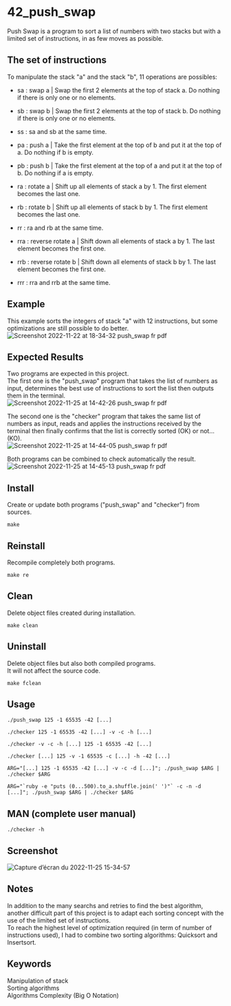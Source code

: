 # 42_push_swap
Push Swap is a program to sort a list of numbers with two stacks but with a limited set of instructions, in as few moves as possible.  

## The set of instructions
To manipulate the stack "a" and the stack "b", 11 operations are possibles:  
- sa : swap a | Swap the first 2 elements at the top of stack a. Do nothing if there is only one or no elements.  
- sb : swap b | Swap the first 2 elements at the top of stack b. Do nothing if there is only one or no elements.  
- ss : sa and sb at the same time.  

- pa : push a | Take the first element at the top of b and put it at the top of a. Do nothing if b is empty.  
- pb : push b | Take the first element at the top of a and put it at the top of b. Do nothing if a is empty.  

- ra : rotate a | Shift up all elements of stack a by 1. The first element becomes the last one.  
- rb : rotate b | Shift up all elements of stack b by 1. The first element becomes the last one.  
- rr : ra and rb at the same time.  

- rra : reverse rotate a | Shift down all elements of stack a by 1. The last element becomes the first one.  
- rrb : reverse rotate b | Shift down all elements of stack b by 1. The last element becomes the first one.  
- rrr : rra and rrb at the same time.  

## Example
This example sorts the integers of stack "a" with 12 instructions, but some optimizations are still possible to do better.  
![Screenshot 2022-11-22 at 18-34-32 push_swap fr pdf](https://user-images.githubusercontent.com/52746061/203382812-451de35e-686f-4523-915b-57374debcd0f.png)  

## Expected Results
Two programs are expected in this project.  
The first one is the "push_swap" program that takes the list of numbers as input, determines the best use of instructions to sort the list then outputs them in the terminal.  
![Screenshot 2022-11-25 at 14-42-26 push_swap fr pdf](https://user-images.githubusercontent.com/52746061/203998124-0b01c0b3-105c-4670-be5d-62507c4684d4.png)

The second one is the "checker" program that takes the same list of numbers as input, reads and applies the instructions received by the terminal then finally confirms that the list is correctly sorted (OK) or not... (KO).  
![Screenshot 2022-11-25 at 14-44-05 push_swap fr pdf](https://user-images.githubusercontent.com/52746061/203998260-3ced866c-1cd8-458f-a6ca-bf0aef01c1a1.png)

Both programs can be combined to check automatically the result.  
![Screenshot 2022-11-25 at 14-45-13 push_swap fr pdf](https://user-images.githubusercontent.com/52746061/203998468-267ae17d-b55e-4314-b51d-a96911c414a6.png)

## Install

Create or update both programs ("push_swap" and "checker") from sources.

```
make
```

## Reinstall

Recompile completely both programs.

```
make re
```

## Clean

Delete object files created during installation.

```
make clean
```

## Uninstall

Delete object files but also both compiled programs.  
It will not affect the source code.

```
make fclean
```

## Usage

```
./push_swap 125 -1 65535 -42 [...]

./checker 125 -1 65535 -42 [...] -v -c -h [...]
 
./checker -v -c -h [...] 125 -1 65535 -42 [...]

./checker [...] 125 -v -1 65535 -c [...] -h -42 [...]

ARG="[...] 125 -1 65535 -42 [...] -v -c -d [...]"; ./push_swap $ARG | ./checker $ARG

ARG="`ruby -e "puts (0...500).to_a.shuffle.join(' ')"` -c -n -d [...]"; ./push_swap $ARG | ./checker $ARG
```

## MAN (complete user manual)

```
./checker -h
```

## Screenshot
![Capture d’écran du 2022-11-25 15-34-57](https://user-images.githubusercontent.com/52746061/204007178-2c6e46e7-257e-49a3-9040-2525b4c9369f.png)

## Notes
In addition to the many searchs and retries to find the best algorithm, another difficult part of this project is to adapt each sorting concept with the use of the limited set of instructions.  
To reach the highest level of optimization required (in term of number of instructions used), I had to combine two sorting algorithms: Quicksort and Insertsort.  

## Keywords
Manipulation of stack  
Sorting algorithms  
Algorithms Complexity (Big O Notation)  
